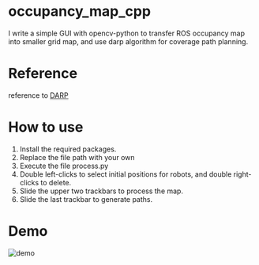 # occupancy_map_cpp
I write a simple GUI with opencv-python to transfer ROS occupancy map into smaller grid map, and use darp algorithm for coverage path planning.

# Reference
reference to [DARP](https://github.com/alice-st/DARP)

# How to use
1. Install the required packages.
2. Replace the file path with your own
3. Execute the file process.py
4. Double left-clicks to select initial positions for robots, and double right-clicks to delete.
5. Slide the upper two trackbars to process the map.
6. Slide the last trackbar to generate paths.

# Demo
![demo](https://raw.github.com/jimazeyu/occupancy_map_cpp/main/demonstration.png)
